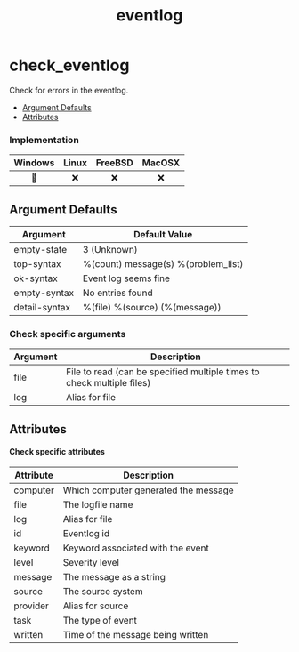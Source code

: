 ﻿---
title: eventlog
---

# check_eventlog

Check for errors in the eventlog.

- [Argument Defaults](#argument-defaults)
- [Attributes](#attributes)

### Implementation

| Windows | Linux | FreeBSD | MacOSX |
|:-------:|:-----:|:-------:|:------:|
| :construction: | :x: | :x: | :x: |

## Argument Defaults

| Argument | Default Value |
| --- | --- |
empty-state | 3 (Unknown) |
top-syntax | %(count) message(s) %(problem_list) |
ok-syntax | Event log seems fine |
empty-syntax | No entries found |
detail-syntax | %(file) %(source) (%(message)) |

### **Check specific arguments**

| Argument | Description |
| --- | --- |
| file | File to read (can be specified multiple times to check multiple files) |
| log | Alias for file |

## Attributes

#### Check specific attributes

| Attribute | Description |
| --- | --- |
| computer | Which computer generated the message |
| file | The logfile name |
| log | Alias for file |
| id | Eventlog id |
| keyword | Keyword associated with the event |
| level | Severity level |
| message | The message as a string |
| source | The source system |
| provider | Alias for source |
| task | The type of event |
| written | Time of the message being written |